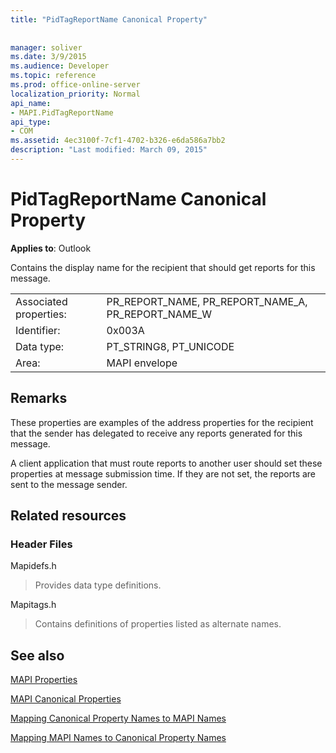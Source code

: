 ```yaml
---
title: "PidTagReportName Canonical Property"
 
 
manager: soliver
ms.date: 3/9/2015
ms.audience: Developer
ms.topic: reference
ms.prod: office-online-server
localization_priority: Normal
api_name:
- MAPI.PidTagReportName
api_type:
- COM
ms.assetid: 4ec3100f-7cf1-4702-b326-e6da586a7bb2
description: "Last modified: March 09, 2015"
---
```


# PidTagReportName Canonical Property

  
  
**Applies to**: Outlook 
  
Contains the display name for the recipient that should get reports for this message.
  
|||
|:-----|:-----|
|Associated properties:  <br/> |PR_REPORT_NAME, PR_REPORT_NAME_A, PR_REPORT_NAME_W  <br/> |
|Identifier:  <br/> |0x003A  <br/> |
|Data type:  <br/> |PT_STRING8, PT_UNICODE  <br/> |
|Area:  <br/> |MAPI envelope  <br/> |
   
## Remarks

These properties are examples of the address properties for the recipient that the sender has delegated to receive any reports generated for this message.
  
A client application that must route reports to another user should set these properties at message submission time. If they are not set, the reports are sent to the message sender.
  
## Related resources

### Header Files

Mapidefs.h
  
> Provides data type definitions.
    
Mapitags.h
  
> Contains definitions of properties listed as alternate names.
    
## See also



[MAPI Properties](mapi-properties.md)
  
[MAPI Canonical Properties](mapi-canonical-properties.md)
  
[Mapping Canonical Property Names to MAPI Names](mapping-canonical-property-names-to-mapi-names.md)
  
[Mapping MAPI Names to Canonical Property Names](mapping-mapi-names-to-canonical-property-names.md)

